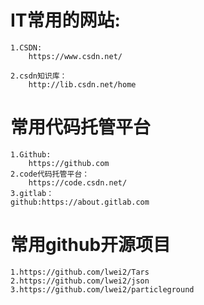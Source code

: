 # IT常用的网站:
	1.CSDN:					
		https://www.csdn.net/
	
	2.csdn知识库：			
		http://lib.csdn.net/home
# 常用代码托管平台
	1.Github:				
		https://github.com
	2.code代码托管平台：	
		https://code.csdn.net/
	3.gitlab：		
	github:https://about.gitlab.com

# 常用github开源项目
	1.https://github.com/lwei2/Tars
	2.https://github.com/lwei2/json
	3.https://github.com/lwei2/particleground

